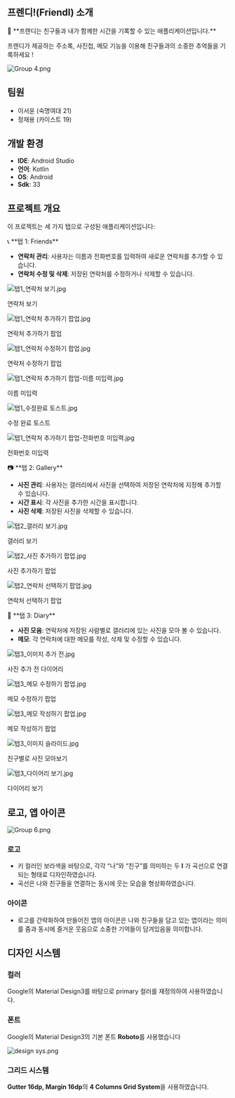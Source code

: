 ## **프렌디!(FriendI) 소개**

<aside>
🙌 **프렌디는 친구들과 내가 함께한 시간을 기록할 수 있는 애플리케이션입니다.**

프렌디가 제공하는 주소록, 사진첩, 메모 기능을 이용해 친구들과의 소중한 추억들을 기록하세요 !

</aside>

![Group 4.png](https://prod-files-secure.s3.us-west-2.amazonaws.com/f6cb388f-3934-47d6-9928-26d2e10eb0fc/3d129046-2607-4c3c-9d6a-23a882520ad7/Group_4.png)

## **팀원**

- 이서윤 (숙명여대 21)
- 정재용 (카이스트 19)

## **개발 환경**

- **IDE**: Android Studio
- **언어**: Kotlin
- **OS**: Android
- **Sdk**: 33

## **프로젝트 개요**

이 프로젝트는 세 가지 탭으로 구성된 애플리케이션입니다:

<aside>
📞 **탭 1: Friends**

- **연락처 관리**: 사용자는 이름과 전화번호를 입력하여 새로운 연락처를 추가할 수 있습니다.
- **연락처 수정 및 삭제**: 저장된 연락처를 수정하거나 삭제할 수 있습니다.
</aside>

![탭1_연락처 보기.jpg](https://prod-files-secure.s3.us-west-2.amazonaws.com/f6cb388f-3934-47d6-9928-26d2e10eb0fc/7e947799-58d7-4ddc-8b53-099569c5bec9/%ED%83%AD1_%EC%97%B0%EB%9D%BD%EC%B2%98_%EB%B3%B4%EA%B8%B0.jpg)

연락처 보기

![탭1_연락처 추가하기 팝업.jpg](https://prod-files-secure.s3.us-west-2.amazonaws.com/f6cb388f-3934-47d6-9928-26d2e10eb0fc/32e4b106-b778-44f9-b9d0-9e4651a6aa2d/%ED%83%AD1_%EC%97%B0%EB%9D%BD%EC%B2%98_%EC%B6%94%EA%B0%80%ED%95%98%EA%B8%B0_%ED%8C%9D%EC%97%85.jpg)

연락처 추가하기 팝업

![탭1_연락처 수정하기 팝업.jpg](https://prod-files-secure.s3.us-west-2.amazonaws.com/f6cb388f-3934-47d6-9928-26d2e10eb0fc/6434177a-b3b9-4072-ab37-0b64090a068f/%ED%83%AD1_%EC%97%B0%EB%9D%BD%EC%B2%98_%EC%88%98%EC%A0%95%ED%95%98%EA%B8%B0_%ED%8C%9D%EC%97%85.jpg)

연락처 수정하기 팝업

![탭1_연락처 추가하기 팝업-이름 미입력.jpg](https://prod-files-secure.s3.us-west-2.amazonaws.com/f6cb388f-3934-47d6-9928-26d2e10eb0fc/3ea9d086-09c7-4458-b524-9644e38d7926/%ED%83%AD1_%EC%97%B0%EB%9D%BD%EC%B2%98_%EC%B6%94%EA%B0%80%ED%95%98%EA%B8%B0_%ED%8C%9D%EC%97%85-%EC%9D%B4%EB%A6%84_%EB%AF%B8%EC%9E%85%EB%A0%A5.jpg)

이름 미입력

![탭1_수정완료 토스트.jpg](https://prod-files-secure.s3.us-west-2.amazonaws.com/f6cb388f-3934-47d6-9928-26d2e10eb0fc/829330fb-5b4d-4de9-96d0-1d8016bc292e/%ED%83%AD1_%EC%88%98%EC%A0%95%EC%99%84%EB%A3%8C_%ED%86%A0%EC%8A%A4%ED%8A%B8.jpg)

수정 완료 토스트

![탭1_연락처 추가하기 팝업-전화번호 미입력.jpg](https://prod-files-secure.s3.us-west-2.amazonaws.com/f6cb388f-3934-47d6-9928-26d2e10eb0fc/d582e033-499e-4edb-9819-d20b7b7fb458/%ED%83%AD1_%EC%97%B0%EB%9D%BD%EC%B2%98_%EC%B6%94%EA%B0%80%ED%95%98%EA%B8%B0_%ED%8C%9D%EC%97%85-%EC%A0%84%ED%99%94%EB%B2%88%ED%98%B8_%EB%AF%B8%EC%9E%85%EB%A0%A5.jpg)

전화번호 미입력

<aside>
📷 **탭 2: Gallery**

- **사진 관리**: 사용자는 갤러리에서 사진을 선택하여 저장된 연락처에 지정해 추가할 수 있습니다.
- **시간 표시**: 각 사진을 추가한 시간을 표시합니다.
- **사진 삭제**: 저장된 사진을 삭제할 수 있습니다.
</aside>

![탭2_갤러리 보기.jpg](https://prod-files-secure.s3.us-west-2.amazonaws.com/f6cb388f-3934-47d6-9928-26d2e10eb0fc/53e696b5-32f3-4364-a98c-b4f37b1a70d7/%ED%83%AD2_%EA%B0%A4%EB%9F%AC%EB%A6%AC_%EB%B3%B4%EA%B8%B0.jpg)

갤러리 보기

![탭2_사진 추가하기 팝업.jpg](https://prod-files-secure.s3.us-west-2.amazonaws.com/f6cb388f-3934-47d6-9928-26d2e10eb0fc/cbcf090c-c38a-445e-a90e-0b59dd44ccfc/%ED%83%AD2_%EC%82%AC%EC%A7%84_%EC%B6%94%EA%B0%80%ED%95%98%EA%B8%B0_%ED%8C%9D%EC%97%85.jpg)

사진 추가하기 팝업

![탭2_연락처 선택하기 팝업.jpg](https://prod-files-secure.s3.us-west-2.amazonaws.com/f6cb388f-3934-47d6-9928-26d2e10eb0fc/90a35e51-2adf-4114-8dea-aa0fe8fe7c8b/%ED%83%AD2_%EC%97%B0%EB%9D%BD%EC%B2%98_%EC%84%A0%ED%83%9D%ED%95%98%EA%B8%B0_%ED%8C%9D%EC%97%85.jpg)

연락처 선택하기 팝업

<aside>
📝 **탭 3: Diary**

- **사진 모음**: 연락처에 저장된 사람별로 갤러리에 있는 사진을 모아 볼 수 있습니다.
- **메모**: 각 연락처에 대한 메모를 작성, 삭제 및 수정할 수 있습니다.
</aside>

![탭3_이미지 추가 전.jpg](https://prod-files-secure.s3.us-west-2.amazonaws.com/f6cb388f-3934-47d6-9928-26d2e10eb0fc/8df96eee-3a01-410c-b059-ef8ff02495f2/%ED%83%AD3_%EC%9D%B4%EB%AF%B8%EC%A7%80_%EC%B6%94%EA%B0%80_%EC%A0%84.jpg)

사진 추가 전 다이어리

![탭3_메모 수정하기 팝업.jpg](https://prod-files-secure.s3.us-west-2.amazonaws.com/f6cb388f-3934-47d6-9928-26d2e10eb0fc/5cfb56e9-929b-4a97-abb6-290e02f10830/%ED%83%AD3_%EB%A9%94%EB%AA%A8_%EC%88%98%EC%A0%95%ED%95%98%EA%B8%B0_%ED%8C%9D%EC%97%85.jpg)

메모 수정하기 팝업

![탭3_메모 작성하기 팝업.jpg](https://prod-files-secure.s3.us-west-2.amazonaws.com/f6cb388f-3934-47d6-9928-26d2e10eb0fc/a1cf6911-856e-4e16-82d6-ac68be5a1972/%ED%83%AD3_%EB%A9%94%EB%AA%A8_%EC%9E%91%EC%84%B1%ED%95%98%EA%B8%B0_%ED%8C%9D%EC%97%85.jpg)

메모 작성하기 팝업

![탭3_이미지 슬라이드.jpg](https://prod-files-secure.s3.us-west-2.amazonaws.com/f6cb388f-3934-47d6-9928-26d2e10eb0fc/1ab6640b-1ce4-463f-bc80-044c13585967/%ED%83%AD3_%EC%9D%B4%EB%AF%B8%EC%A7%80_%EC%8A%AC%EB%9D%BC%EC%9D%B4%EB%93%9C.jpg)

친구별로 사진 모아보기

![탭3_다이어리 보기.jpg](https://prod-files-secure.s3.us-west-2.amazonaws.com/f6cb388f-3934-47d6-9928-26d2e10eb0fc/d719ddb3-e218-4ee3-b157-2ed6e45da494/%ED%83%AD3_%EB%8B%A4%EC%9D%B4%EC%96%B4%EB%A6%AC_%EB%B3%B4%EA%B8%B0.jpg)

다이어리 보기

## 로고, 앱 아이콘

![Group 6.png](https://prod-files-secure.s3.us-west-2.amazonaws.com/f6cb388f-3934-47d6-9928-26d2e10eb0fc/598fa9c8-6384-41e4-88b8-1e6282b6fe8f/Group_6.png)

### 로고

- 키 컬러인 보라색을 바탕으로, 
각각 “나”와 “친구”를 의미하는 두 **I** 가 곡선으로 연결되는 형태로 디자인하였습니다.
- 곡선은 나와 친구들을 연결하는 동시에 웃는 모습을 형상화하였습니다.

### 아이콘

- 로고를 간략화하여 만들어진 앱의 아이콘은 나와 친구들을 담고 있는 앱이라는 의미를 줌과 동시에 즐거운 웃음으로 소중한 기억들이 담겨있음을 의미합니다.

## 디자인 시스템

### 컬러

Google의 Material Design3를 바탕으로 primary 컬러를 재정의하여 사용하였습니다.

### 폰트

Google의 Material Design3의 기본 폰트 **Roboto**를 사용했습니다

![design sys.png](https://prod-files-secure.s3.us-west-2.amazonaws.com/f6cb388f-3934-47d6-9928-26d2e10eb0fc/51446ec6-4ea8-46c5-b01f-414fafd11a28/design_sys.png)

### 그리드 시스템

**Gutter 16dp, Margin 16dp**의 **4 Columns Grid System**을 사용하였습니다.
